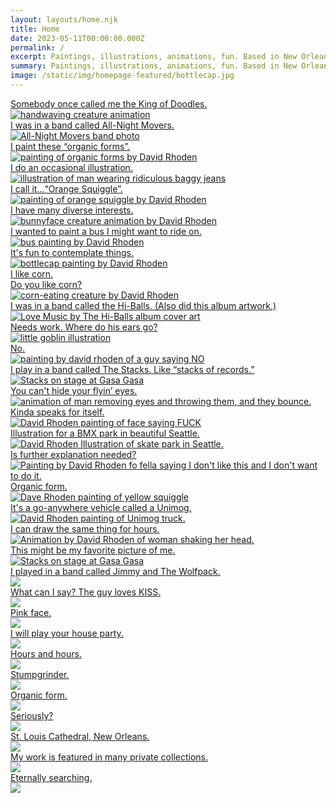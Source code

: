 ```yaml
---
layout: layouts/home.njk
title: Home
date: 2023-05-11T00:00:00.000Z
permalink: /
excerpt: Paintings, illustrations, animations, fun. Based in New Orleans, Louisiana.
summary: Paintings, illustrations, animations, fun. Based in New Orleans, Louisiana.
image: /static/img/homepage-featured/bottlecap.jpg
---
```


<div class="grid-home">
  <div class="grid-square">
  <a href="/animations/">
    <div class="overlay">Somebody once called me the King of Doodles.</div>
    <img src="/static/img/homepage-featured/160628_waver_600.gif" alt="handwaving creature animation"></a></div>
  <div class="grid-square">
    <a href="/tags/all-night-movers/">
    <div class="overlay">I was in a band called All-Night Movers.</div>
    <img src="/static/img/homepage-featured/all-night-movers-cover-aug-3-2002.jpg" alt="All-Night Movers band photo"></a></div>
  <div class="grid-square">
  <a href="/tags/paintings/">
    <div class="overlay">I paint these &ldquo;organic forms&rdquo;.</div>
    <img src="/static/img/homepage-featured/organicforms.jpg" alt="painting of organic forms by David Rhoden"></a></div>
  <div class="grid-square">
  <a href="/illustrations/">
    <div class="overlay">I do an occasional illustration.</div>
    <img src="/static/img/homepage-featured/baggyfinal.jpg" alt="illustration of man wearing ridiculous baggy jeans"></a></div>
  <div class="grid-square">
    <a href="/paintings/">
    <div class="overlay">I call it...&ldquo;Orange Squiggle&rdquo;.</div>
    <img src="/static/img/homepage-featured/orangesquiggle02-edit.jpg" alt="painting of orange squiggle by David Rhoden"></a></div>
  <div class="grid-square">
    <a href="/animations/">
    <div class="overlay">I have many diverse interests.</div>
    <img src="/static/img/homepage-featured/bunnyface-jan-10-2021.gif" alt="bunnyface creature animation by David Rhoden"></a></div>
  <div class="grid-square">
  <a href="/paintings/">
    <div class="overlay">I wanted to paint a bus I might want to ride on.</div>
    <img src="/static/img/homepage-featured/bus-painting-sep-24-2019.webp" alt="bus painting by David Rhoden"></a></div>
  <div class="grid-square">
    <a href="/paintings/">
    <div class="overlay">It's fun to contemplate things.</div>
    <img src="/static/img/homepage-featured/bottlecap.jpg" alt="bottlecap painting by David Rhoden"></a></div>
  <div class="grid-square">
    <a href="/paintings/">
    <div class="overlay">I like corn.<br>Do you like corn?</div>
    <img src="/static/img/homepage-featured/cornmanreadyfortheworld.webp" alt="corn-eating creature by David Rhoden"></a></div>
  <div class="grid-square">
    <a href="/tags/hi-balls/">
    <div class="overlay">I was in a band called the Hi-Balls. (Also did this album artwork.)</div>
    <img src="/static/img/homepage-featured/coverLoveMusic.jpg"  alt="Love Music by The Hi-Balls album cover art"></a></div>
  <div class="grid-square">
    <a href="/tags/animations/">
    <div class="overlay">Needs work. Where do his ears go?</div>
    <img src="/static/img/homepage-featured/dailyRar02-redo-improve.gif" alt="little goblin illustration"></a></div>
  <div class="grid-square">
    <a href="/paintings/">
    <div class="overlay">No.</div>
    <img src="/static/img/homepage-featured/negatorygoodbuddy-edit.jpg" alt="painting by david rhoden of a guy saying NO"></a></div>
  <div class="grid-square">
    <a href="/tags/the-stacks/">
    <div class="overlay">I play in a band called The Stacks. Like &ldquo;stacks of records.&rdquo;</div>
    <img src="/static/img/homepage-featured/stacks-at-gasa-gasa-edit.jpg" alt="Stacks on stage at Gasa Gasa"></a></div>
  <div class="grid-square">
    <a href="/animations/">
    <div class="overlay">You can't hide your flyin&rsquo; eyes.</div>
    <img src="/static/img/homepage-featured/flyingeyes140709.gif" alt="animation of man removing eyes and throwing them, and they bounce."></a></div>
  <div class="grid-square">
    <a href="/tags/paintings/">
    <div class="overlay">Kinda speaks for itself.</div>
    <img src="/static/img/homepage-featured/fuckhead.jpg" alt="David Rhoden painting of face saying FUCK"></a></div>
  <div class="grid-square">
    <a href="/illustrations/">
    <div class="overlay">Illustration for a BMX park in beautiful Seattle.</div>
    <img src="/static/img/homepage-featured/harbo-edit.webp"  alt="David Rhoden Illustration of skate park in Seattle."></a></div>
  <div class="grid-square">
    <a href="/paintings/">
    <div class="overlay">Is further explanation needed?</div>
    <img src="/static/img/homepage-featured/i-dont-like-this-edit.webp"  alt="Painting by David Rhoden fo fella saying I don't like this and I don't want to do it."></a></div>
  <div class="grid-square">
    <a href="/paintings/">
    <div class="overlay">Organic form.</div>
    <img src="/static/img/homepage-featured/organicform5-chromeyellow-sq.jpg" alt="Dave Rhoden painting of yellow squiggle"></a></div>
  <div class="grid-square">
    <a href="/paintings/">
    <div class="overlay">It's a go-anywhere vehicle called a Unimog.</div>
    <img src="/static/img/homepage-featured/unimog-feb-20-2022.jpg"  alt="David Rhoden painting of Unimog truck."></a></div>
  <div class="grid-square">
    <a href="/animations/">
    <div class="overlay">I can draw the same thing for hours.</div>
    <img src="/static/img/homepage-featured/head-shaker.gif"  alt="Animation by David Rhoden of woman shaking her head."></a></div>
  <div class="grid-square">
    <a href="/rock/">
    <div class="overlay">This might be my favorite picture of me.</div>
    <img src="/static/img/homepage-featured/all-night-movers-ferrara-window-by-jeff-pounds-edit.jpg" alt="Stacks on stage at Gasa Gasa"></a></div>
  <div class="grid-square">
    <a href="/tags/jimmy-and-the-wolfpack/">
    <div class="overlay">I played in a band called Jimmy and The Wolfpack.</div>
    <img src="/static/img/homepage-featured/jatwp_illustrationonly.png"></a></div>
  <div class="grid-square">
    <a href="/paintings/">
    <div class="overlay">What can I say? The guy loves KISS.</div>
    <img src="/static/img/homepage-featured/kissguy2-sized.jpg"></a></div>
  <div class="grid-square">
    <a href="/paintings/">
    <div class="overlay">Pink face.</div>
    <img src="/static/img/homepage-featured/pink-face-sized.jpg"></a></div>
  <div class="grid-square">
    <a href="/tags/house-shows/">
    <div class="overlay">I will play your house party.</div>
    <img src="/static/img/homepage-featured/all-night-movers-dave-jul-27-2002.jpg"></a></div>
  <div class="grid-square">
    <a href="/animations/">
    <div class="overlay">Hours and hours.</div>
    <img src="/static/img/homepage-featured/clockface.gif"></a></div>
  <div class="grid-square">
    <a href="/paintings/">
    <div class="overlay">Stumpgrinder.</div>
    <img src="/static/img/homepage-featured/rayco-completed-sized-feb-2-2021.jpg"></a></div>
  <div class="grid-square">
    <a href="/paintings/">
    <div class="overlay">Organic form.</div>
    <img src="/static/img/homepage-featured/organic-form-something-jan-17-2021.jpg"></a></div>
  <div class="grid-square">
    <a href="/paintings/">
    <div class="overlay">Seriously?</div>
    <img src="/static/img/homepage-featured/seriously-sized-dec-29-2020.jpg"></a></div>
  <div class="grid-square">
    <a href="/illustrations/">
    <div class="overlay">St. Louis Cathedral, New Orleans.</div>
    <img src="/static/img/homepage-featured/stloufinal.jpg"></a></div>
  <div class="grid-square">
    <a href="/paintings/">
    <div class="overlay">My work is featured in many private collections.</div>
    <img src="/static/img/homepage-featured/upsetguyinbathroom.jpg"></a></div>
  <div class="grid-square">
    <a href="/animations/">
    <div class="overlay">Eternally searching.</div>
    <img src="/static/img/homepage-featured/walkcycle.gif"></a></div>
</div>
